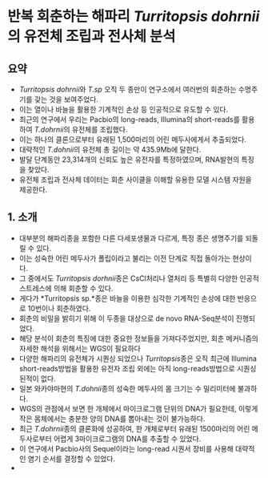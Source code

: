 # 반복 회춘하는 해파리 *Turritopsis dohrnii*의 유전체 조립과 전사체 분석
## 요약
- *Turritopsis dohrnii*와 *T.sp* 오직 두 종만이 연구소에서 여러번의 회춘하는 수명주기를 갖는 것을 보여주었다.
- 이는 열이나 바늘을 활용한 기계적인 손상 등 인공적으로 유도할 수 있다.
- 최근의 연구에서 우리는 Pacbio의 long-reads, Illumina의 short-reads를 활용하여 *T.dohrnii*의 유전체를 조립했다.
- 이는 하나의 클론으로부터 유래된 1,500마리의 어린 메두사에게서 추출되었다.
- 대략적인 *T.dohnii*의 유전체 총 길이는 약 435.9Mb에 달한다.
- 발달 단계동안 23,314개의 신뢰도 높은 유전자를 특정하였으며, RNA발현의 특징을 찾았다.
- 유전체 조립과 전사체 데이터는 회춘 사이클을 이해할 유용한 모델 시스템 자원을 제공한다.

## 1. 소개
- 대부분의 해파리종을 포함한 다른 다세포생물과 다르게, 특정 종은 생명주기를 되돌릴 수 있다.
- 이는 성숙한 어린 메두사가 폴립이라고 불리는 이전 단계로 직접 돌아가는 현상이다.
- 그 중에서도 *Turritopsis dorhnii*종은 CsCl처리나 열처리 등 특별히 다양한 인공적 스트레스에 의해 회춘할 수 있다.
- 게다가 *Turritopsis sp.*종은 바늘을 이용한 심각한 기계적인 손상에 대한 반응으로 10번이나 회춘하였다. 
- 회춘의 비밀을 밝히기 위해 이 두종을 대상으로 de novo RNA-Seq분석이 진행되었다.
- 해당 분석이 회춘의 특징에 대한 중요한 정보들을 가져다주었지만, 회춘 메커니즘의 자세한 해석을 위해서는 WGS이 필요하다
- 다양한 해파리의 유전체가 시퀀싱 되었으나 *Turritopsis*종은 오직 최근에 Illumina short-reads방법을 활용한 유전자 조립 외에는 아직 long-reads방법으로 시퀀싱 된적이 없다.
- 일본 와카야마현의 *T.dohnii*종의 성숙한 메두사의 몸 크기는 수 밀리미터에 불과하다.
- WGS의 관점에서 보면 한 개체에서 마이크로그램 단위의 DNA가 필요한데, 이렇게 작은 몸체에서는 충분한 양의 DNA를 뽑아내는 것이 불가능하다.
- 최근 *T.dohrnii*종의 클론화에 성공하여, 한 개체로부터 유래된 1500마리의 어린 메두사로부터 어렵게 3마이크로그램의 DNA를 추출할 수 있었다. 
- 이 연구에서 Pacbio사의 Sequel이라는 long-read 시퀀서 장비를 사용해 대략적인 염기 순서를 결정할 수 있었다. 
- 